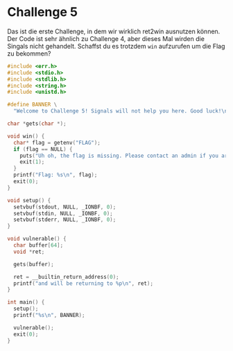 Challenge 5
===========

Das ist die erste Challenge, in dem wir wirklich ret2win ausnutzen können.
Der Code ist sehr ähnlich zu Challenge 4, aber dieses Mal wirden die Singals nicht gehandelt.
Schaffst du es trotzdem `win` aufzurufen um die Flag zu bekommen?

```c
#include <err.h>
#include <stdio.h>
#include <stdlib.h>
#include <string.h>
#include <unistd.h>

#define BANNER \
  "Welcome to Challenge 5! Signals will not help you here. Good luck!\n"

char *gets(char *);

void win() {
  char* flag = getenv("FLAG");
  if (flag == NULL) {
    puts("Uh oh, the flag is missing. Please contact an admin if you are running ");
    exit(1);
  }
  printf("Flag: %s\n", flag);
  exit(0);
}

void setup() {
  setvbuf(stdout, NULL, _IONBF, 0);
  setvbuf(stdin, NULL, _IONBF, 0);
  setvbuf(stderr, NULL, _IONBF, 0);
}

void vulnerable() {
  char buffer[64];
  void *ret;

  gets(buffer);

  ret = __builtin_return_address(0);
  printf("and will be returning to %p\n", ret);
}

int main() {
  setup();
  printf("%s\n", BANNER);

  vulnerable();
  exit(0);
}
```
